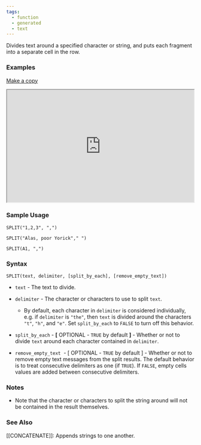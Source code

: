 ```yaml
---
tags:
  - function
  - generated
  - text
---
```


Divides text around a specified character or string, and puts each fragment into a separate cell in the row.

### Examples

[Make a copy](https://docs.google.com/spreadsheets/d/1fnJNavi4NHw1sa9huCwg8UMzz3ztRwQfKb-Je5XFCNo/copy)

<iframe height="300" src="https://docs.google.com/spreadsheet/pub?key=0As3tAuweYU9QdElfUHBJeXFPZlctRGxpc3N3Z2M2T0E&amp;output=html" width="500"></iframe>

### Sample Usage

`SPLIT("1,2,3", ",")`

`SPLIT("Alas, poor Yorick"," ")`

`SPLIT(A1, ",")`

### Syntax

`SPLIT(text, delimiter, [split_by_each], [remove_empty_text])`

* `text` - The text to divide.
* `delimiter` - The character or characters to use to split `text`.

  + By default, each character in `delimiter` is considered individually, e.g. if `delimiter` is `"the"`, then `text` is divided around the characters `"t"`, `"h"`, and `"e"`. Set `split_by_each` to `FALSE` to turn off this behavior.
* `split_by_each` - **[** OPTIONAL - `TRUE` by default **]** - Whether or not to divide `text` around each character contained in `delimiter`.
* `remove_empty_text`  - [ OPTIONAL - `TRUE` by default ] - Whether or not to remove empty text messages from the split results. The default behavior is to treat consecutive delimiters as one (if `TRUE`). If `FALSE`, empty cells values are added between consecutive delimiters.

### Notes

* Note that the character or characters to split the string around will not be contained in the result themselves.

### See Also

[[CONCATENATE]]: Appends strings to one another.